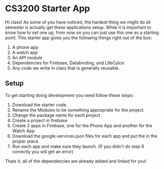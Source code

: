 # CS3200 Starter App
Hi class! As some of you have noticed, the hardest thing we might do all semester is actually get these applications setup. While it is important to know how to set one up, from now on you can just use this one as a starting point. This starter app gives you the following things right out of the box:

1. A phone app
2. A watch app
3. An API module
4. Dependencies for Firebase, Databinding, and LifeCylce
5. Any code we write in class that is generally reusable.

## Setup
To get starting doing development you need follow these steps:

1. Download the starter code.
2. Rename the Modules to be something appropriate for the project.
3. Change the package name for each project
4. Create a project in firebase
5. Create 2 apps in Firebase, one for the Phone App and another for the Watch App
6. Download the google-services.json files for each app and put the in the proper place.
7. Run each app and make sure they launch. (If you didn't do step 6 correctly you will get an error)

Thats it, all of the dependencies are already added and linked for you!
